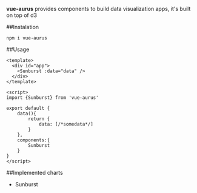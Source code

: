 **vue-aurus** provides components to build data visualization apps, it's built on top of d3

##Instalation

````
npm i vue-aurus
````

##Usage

```vue
<template>
  <div id="app">
    <Sunburst :data="data" />
  </div>
</template>

<script>
import {Sunburst} from 'vue-aurus'

export default {
    data(){
        return {
            data: [/*somedata*/]
        }    
    },
    components:{
        Sunburst
    }
}
</script>

```

##Implemented charts
* Sunburst